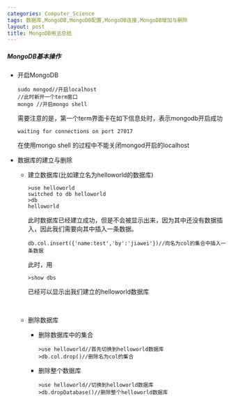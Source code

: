 ```yaml
---
categories: Computer_Science
tags: 数据库,MongoDB,MongoDB配置,MongoDB连接,MongoDB增加与删除
layout: post
title: MongoDB用法总结
---
```



##### MongoDB基本操作

- 开启MongoDB

  ```shell
  sudo mongod//开启localhost
  //此时新开一个term窗口
  mongo //开启mongo shell
  ```

  需要注意的是，第一个term界面卡在如下信息处时，表示mongodb开启成功

  ```shell
  waiting for connections on port 27017
  ```

  在使用mongo shell 的过程中不能关闭mongod开启的localhost

- 数据库的建立与删除

  - 建立数据库(比如建立名为helloworld的数据库)

    ```shell
    >use helloworld
    switched to db helloworld
    >db
    helloworld
    ```

    此时数据库已经建立成功，但是不会被显示出来，因为其中还没有数据插入，因此我们需要向其中插入一条数据。

    ```shell
    db.col.insert({'name:test','by':'jiawei'})//向名为col的集合中插入一条数据
    ```

    此时，用

    ```shell
    >show dbs
    ```

    已经可以显示出我们建立的helloworld数据库

    ​

  - 删除数据库

    - 删除数据库中的集合

      ```shell
      >use helloworld//首先切换到helloworld数据库
      >db.col.drop()//删除名为col的集合
      ```

    - 删除整个数据库

      ```shell
      >use helloworld//切换到helloworld数据库
      >db.dropDatabase()//删除整个helloworld数据库
      ```

    ​

